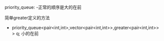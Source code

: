 priority_queue:
  -正常的顺序是大的在前

简单greater定义的方法
  - priority_queue<pair<int,int>,vector<pair<int,int>>,greater<pair<int,int>>> q; 小的在前
